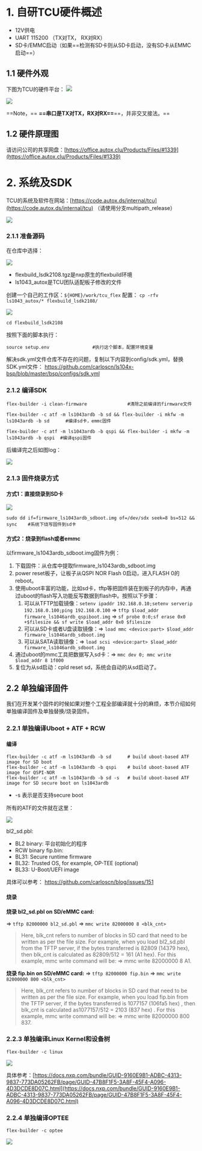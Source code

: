 # 1. 自研TCU硬件概述
- 12V供电
- UART 115200 （TX对TX， RX对RX）
- SD卡/EMMC启动（如果==检测有SD卡则从SD卡启动，没有SD卡从EMMC启动==）

## 1.1 硬件外观

下图为TCU的硬件平台：
![](https://raw.githubusercontent.com/carloscn/images/main/typoratypora202311231719751.png)

![](https://raw.githubusercontent.com/carloscn/images/main/typora202311231726489.png)

==Note，== **==串口是TX对TX，RX对RX==**==，并非交叉接法。==

## 1.2 硬件原理图

请访问公司的共享网盘：[https://office.autox.clu/Products/Files/#1339](https://office.autox.clu/Products/Files/#1339)

# 2. 系统及SDK

TCU的系统及软件在网站：[https://code.autox.ds/internal/tcu](https://code.autox.ds/internal/tcu) （请使用分支multipath_release）

![](https://raw.githubusercontent.com/carloscn/images/main/typora202311231720251.png)

### 2.1.1 准备源码

在仓库中选择：

![](https://raw.githubusercontent.com/carloscn/images/main/typora202311231720038.png)

- flexbuild_lsdk2108.tgz是nxp原生的flexbuild环境
- ls1043_autox是TCU团队适配板子修改的文件

创建一个自己的工作区：`${HOME}/work/tcu_flex` 配置： `cp -rfv ls1043_autox/* flexbuild_lsdk2108/`

![](https://raw.githubusercontent.com/carloscn/images/main/typora202311231720567.png)

`cd flexbuild_lsdk2108`

按照下面的脚本执行：

```
source setup.env 				#执行这个脚本，配置环境变量
```

解决sdk.yml文件仓库不存在的问题，复制以下内容到config/sdk.yml，替换SDK.yml文件： https://github.com/carloscn/ls104x-bsp/blob/master/bsp/configs/sdk.yml


### 2.1.2 编译SDK

```
flex-builder -i clean-firmware               #清除之前编译的firmware文件

flex-builder -c atf -m ls1043ardb -b sd && flex-builder -i mkfw -m ls1043ardb -b sd      #编译sd卡，emmc固件

flex-builder -c atf -m ls1043ardb -b qspi && flex-builder -i mkfw -m ls1043ardb -b qspi  #编译qspi固件
```

后编译完之后如图log：

![](https://raw.githubusercontent.com/carloscn/images/main/typora202311231721583.png)

### 2.1.3 固件烧录方式

#### 方式1：直接烧录到SD卡

![](https://raw.githubusercontent.com/carloscn/images/main/typora202311231721532.png)

```
sudo dd if=firmware_ls1043ardb_sdboot.img of=/dev/sdx seek=8 bs=512 && sync    #系统下烧写固件到sd卡
```

#### 方式2：烧录到flash或者emmc

以firmware_ls1043ardb_sdboot.img固件为例：
1. 下载固件：从仓库中提取firmware_ls1043ardb_sdboot.img
2. power reset板子，让板子从QSPI NOR Flash 0启动，进入FLASH 0的reboot。
3. 使用uboot丰富的功能，比如sd卡，tftp等把固件装在到板子的内存中，再通过uboot的flash写入功能反写数据到flash中。按照以下步骤：
    1. 可以从TFTP加载镜像：`setenv ipaddr 192.168.0.10;setenv serverip 192.168.0.100;ping 192.168.0.100` => `tftp $load_addr firmware_ls1046ardb_qspiboot.img` => `sf probe 0:0;sf erase 0x0 +$filesize && sf write $load_addr 0x0 $filesize`
    2. 可以从SD卡或者U盘读取镜像：=> `load mmc <device:part> $load_addr firmware_ls1046ardb_sdboot.img`
    3. 可以从SATA读取镜像：=> `load scsi <device:part> $load_addr firmware_ls1046ardb_sdboot.img`
4. 通过uboot的mmc工具把数据写入sd卡：=> `mmc dev 0; mmc write $load_addr 8 1f000`
5. 复位为从sd启动：cpld reset sd，系统会自动的从sd启动了。

## 2.2 单独编译固件

我们在开发某个固件的时候如果对整个工程全部编译就十分的麻烦，本节介绍如何单独编译固件及单独替换/烧录固件。

### 2.2.1 单独编译Uboot + ATF + RCW

#### 编译

```
flex-builder -c atf -m ls1043ardb -b sd      # build uboot-based ATF image for SD boot
flex-builder -c atf -m ls1043ardb -b qspi    # build uboot-based ATF image for QSPI-NOR
flex-builder -c atf -m ls1043ardb -b sd -s   # build uboot-based ATF image for SD secure boot on ls1043ardb
```
- -s 表示是否支持secure boot

所有的ATF的文件就在这里：

![](https://raw.githubusercontent.com/carloscn/images/main/typora202311231722077.png)

bl2_sd.pbl:
- BL2 binary: 平台初始化的程序
- RCW binary
fip.bin:
- BL31: Secure runtime firmware
- BL32: Trusted OS, for example, OP-TEE (optional)
- BL33: U-Boot/UEFI image

具体可以参考： https://github.com/carloscn/blog/issues/151

#### 烧录

**烧录 bl2_sd.pbl on SD/eMMC card:**

=> `tftp 82000000 bl2_sd.pbl`
=> `mmc write 82000000 8 <blk_cnt>`

> Here, blk_cnt refers to number of blocks in SD card that need to be written as per the file size. For example, when you load bl2_sd.pbl from the TFTP server, if the bytes transferred is 82809 (14379 hex), then blk_cnt is calculated as 82809/512 = 161 (A1 hex). For this example, mmc write command will be: => mmc write 82000000 8 A1.

**烧录 fip.bin on SD/eMMC card:**
=> `tftp 82000000 fip.bin`
=> `mmc write 82000000 800 <blk_cnt>`

>Here, blk_cnt refers to number of blocks in SD card that need to be written as per the file size. For example, when you load fip.bin from the TFTP server, if the bytes transferred is 1077157 (106fa5 hex) , then blk_cnt is calculated as1077157/512 = 2103 (837 hex) . For this example, mmc write command will be: => mmc write 82000000 800 837.

### 2.2.3 单独编译Linux Kernel和设备树

`flex-builder -c linux`

![](https://raw.githubusercontent.com/carloscn/images/main/typora202311231725498.png)

具体参考：[https://docs.nxp.com/bundle/GUID-9160E9B1-ADBC-4313-9837-773DA05262FB/page/GUID-47B8F1F5-3A8F-45F4-A096-4D3DCDE8D07C.html](https://docs.nxp.com/bundle/GUID-9160E9B1-ADBC-4313-9837-773DA05262FB/page/GUID-47B8F1F5-3A8F-45F4-A096-4D3DCDE8D07C.html)

### 2.2.4 单独编译OPTEE

`flex-builder -c optee`

![](https://raw.githubusercontent.com/carloscn/images/main/typora202311231725975.png)
